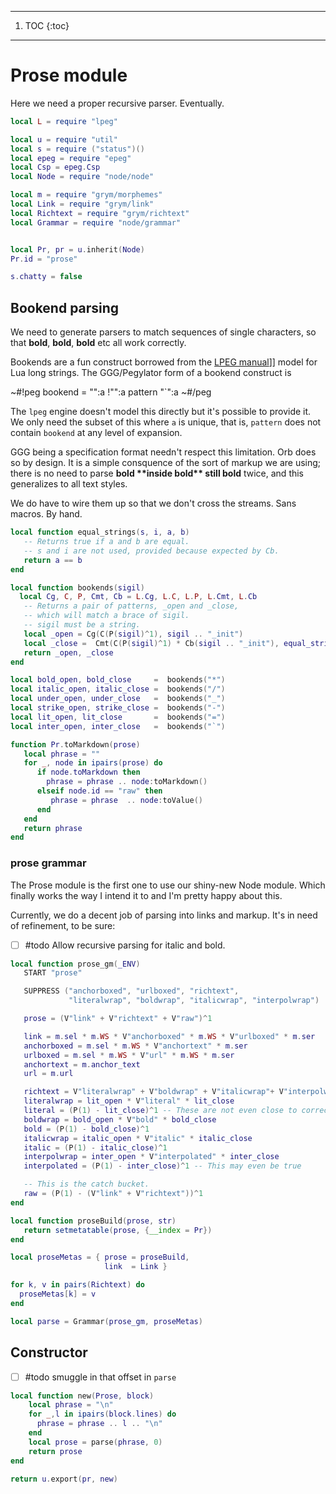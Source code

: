 ------
1. TOC
{:toc}
------
# Prose module

  Here we need a proper recursive parser.  Eventually.

```lua
local L = require "lpeg"

local u = require "util"
local s = require ("status")()
local epeg = require "epeg"
local Csp = epeg.Csp
local Node = require "node/node"

local m = require "grym/morphemes"
local Link = require "grym/link"
local Richtext = require "grym/richtext"
local Grammar = require "node/grammar"


local Pr, pr = u.inherit(Node)
Pr.id = "prose"
```
```lua
s.chatty = false  
```
## Bookend parsing

  We need to generate parsers to match sequences of single characters, so
that **bold**, **bold**, **bold** etc all work correctly.


Bookends are a fun construct borrowed from the [LPEG manual](httk://)]]
model for Lua long strings.  The GGG/Pegylator form of a bookend construct
is 


~#!peg
    bookend = "":a !"":a pattern  "`":a
~#/peg


The `````lpeg````` engine doesn't model this directly but it's possible to provide
it.  We only need the subset of this where `````a````` is unique, that is, `````pattern`````
does not contain `````bookend````` at any level of expansion. 


GGG being a specification format needn't respect this limitation.  Orb
does so by design.  It is a simple consquence of the sort of markup we are
using; there is no need to parse **bold \*\*inside bold\*\* still bold** twice,
and this generalizes to all text styles. 


We do have to wire them up so that we don't cross the streams.  Sans macros.
By hand. 


```lua
local function equal_strings(s, i, a, b)
   -- Returns true if a and b are equal.
   -- s and i are not used, provided because expected by Cb.
   return a == b
end

local function bookends(sigil)
  local Cg, C, P, Cmt, Cb = L.Cg, L.C, L.P, L.Cmt, L.Cb
   -- Returns a pair of patterns, _open and _close,
   -- which will match a brace of sigil.
   -- sigil must be a string. 
   local _open = Cg(C(P(sigil)^1), sigil .. "_init")
   local _close =  Cmt(C(P(sigil)^1) * Cb(sigil .. "_init"), equal_strings)
   return _open, _close
end

local bold_open, bold_close     =  bookends("*")
local italic_open, italic_close =  bookends("/")
local under_open, under_close   =  bookends("_")
local strike_open, strike_close =  bookends("-")
local lit_open, lit_close       =  bookends("=")
local inter_open, inter_close   =  bookends("`")
```
```lua
function Pr.toMarkdown(prose)
   local phrase = ""
   for _, node in ipairs(prose) do
      if node.toMarkdown then
        phrase = phrase .. node:toMarkdown()
      elseif node.id == "raw" then
         phrase = phrase  .. node:toValue()
      end
   end
   return phrase
end
```
### prose grammar

  The Prose module is the first one to use our shiny-new Node module.  Which
finally works the way I intend it to and I'm pretty happy about this. 



Currently, we do a decent job of parsing into links and markup.  It's in 
need of refinement, to be sure:


  - [ ] #todo Allow recursive parsing for italic and bold. 

```lua
local function prose_gm(_ENV)
   START "prose"

   SUPPRESS ("anchorboxed", "urlboxed", "richtext",
             "literalwrap", "boldwrap", "italicwrap", "interpolwrap")

   prose = (V"link" + V"richtext" + V"raw")^1

   link = m.sel * m.WS * V"anchorboxed" * m.WS * V"urlboxed" * m.ser
   anchorboxed = m.sel * m.WS * V"anchortext" * m.ser
   urlboxed = m.sel * m.WS * V"url" * m.WS * m.ser
   anchortext = m.anchor_text
   url = m.url

   richtext = V"literalwrap" + V"boldwrap" + V"italicwrap"+ V"interpolwrap"
   literalwrap = lit_open * V"literal" * lit_close
   literal = (P(1) - lit_close)^1 -- These are not even close to correct
   boldwrap = bold_open * V"bold" * bold_close
   bold = (P(1) - bold_close)^1
   italicwrap = italic_open * V"italic" * italic_close
   italic = (P(1) - italic_close)^1
   interpolwrap = inter_open * V"interpolated" * inter_close
   interpolated = (P(1) - inter_close)^1 -- This may even be true

   -- This is the catch bucket.
   raw = (P(1) - (V"link" + V"richtext"))^1
end

local function proseBuild(prose, str)
   return setmetatable(prose, {__index = Pr})
end

local proseMetas = { prose = proseBuild,
                     link  = Link }

for k, v in pairs(Richtext) do
  proseMetas[k] = v
end

local parse = Grammar(prose_gm, proseMetas)  


```
## Constructor

- [ ] #todo smuggle in that offset in `````parse`````

```lua
local function new(Prose, block)
    local phrase = "\n"
    for _,l in ipairs(block.lines) do
      phrase = phrase .. l .. "\n"
    end
    local prose = parse(phrase, 0) 
    return prose
end
```
```lua
return u.export(pr, new)
```
